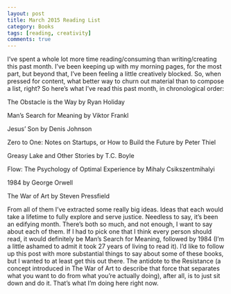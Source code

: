 ```yaml
---
layout: post
title: March 2015 Reading List
category: Books
tags: [reading, creativity]
comments: true
---
```


<p>
I’ve spent a whole lot more time reading/consuming than writing/creating this past month. I’ve been keeping up with my morning pages, for the most part, but beyond that, I’ve been feeling a little creatively blocked. So, when pressed for content, what better way to churn out material than to compose a list, right? So here’s what I’ve read this past month, in chronological order:</p>

The Obstacle is the Way by Ryan Holiday

Man’s Search for Meaning by Viktor Frankl

Jesus’ Son by Denis Johnson

Zero to One: Notes on Startups, or How to Build the Future by Peter Thiel

Greasy Lake and Other Stories by T.C. Boyle

Flow: The Psychology of Optimal Experience by Mihaly Csikszentmihalyi

1984 by George Orwell

The War of Art by Steven Pressfield

<p>
From all of them I’ve extracted some really big ideas. Ideas that each would take a lifetime to fully explore and serve justice. Needless to say, it’s been an edifying month. There’s both so much, and not enough, I want to say about each of them. If I had to pick one that I think every person should read, it would definitely be Man’s Search for Meaning, followed by 1984 (I’m a little ashamed to admit it took 27 years of living to read it). I’d like to follow up this post with more substantial things to say about some of these books, but I wanted to at least get this out there. The antidote to the Resistance (a concept introduced in The War of Art to describe that force that separates what you want to do from what you’re actually doing), after all, is to just sit down and do it. That’s what I’m doing here right now.</p>